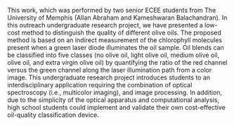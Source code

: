 This work, which was performed by two senior ECEE students from The University of Memphis (Allan Abraham and Kameshwaran Balachandran). In this outreach undergraduate research project, we have presented a low-cost method to distinguish the quality of different olive oils. The proposed method is based on an indirect measurement of the chlorophyll molecules present when a green laser diode illuminates the oil sample. Oil blends can be classified into five classes (no olive oil, light olive oil, medium olive oil, olive oil, and extra virgin olive oil) by quantifying the ratio of the red channel versus the green channel along the laser illumination path from a color image.  This undergraduate research project introduces students to an interdisciplinary application requiring the combination of optical spectroscopy (i.e., multicolor imaging), and image processing. In addition, due to the simplicity of the optical apparatus and computational analysis, high school students could implement and validate their own cost-effective oil-quality classification device.
